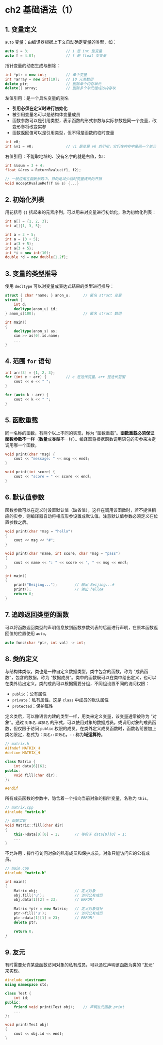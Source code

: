 # ch2 基础语法（1）

## 1. 变量定义

`auto` 变量：由编译器根据上下文自动确定变量的类型，如：

```cpp
auto i = 3;					// i 是 int 型变量
auto f = 4.0f;				// f 是 float 型变量
```

指针变量的动态生成与删除：

```cpp
int *ptr = new int;			// 单个变量
int *array = new int[10];	// 10 元素数组
delete ptr;					// 删除单个内存单元
delete[] array;				// 删除多个单元组成的内存块
```

左值引用：是一个具名变量的别名

- **引用必须在定义时进行初始化**
- 被引用变量名可以是结构体变量成员
- 函数参数可以是引用类型，表示函数的形式参数与实际参数是同一个变量，改变形参将改变实参
- 函数返回值可以是引用类型，但不得是函数的临时变量

```cpp
int v0;
int &v1 = v0;				// v1 是变量 v0 的引用，它们在内存中是同一个单元
```

右值引用：不能取地址的、没有名字的就是右值，如：

```cpp
int &&sum = 3 + 4;
float &&res = ReturnRvalue(f1, f2);

// 一般应用在函数参数中，目的是减少临时变量拷贝的开销
void AcceptRvalueRef(T && s) {...}
```

## 2. 初始化列表

用花括号 `{}` 括起来的元素序列，可以用来对变量进行初始化，称为初始化列表：

```cpp
int a[] = {1, 2, 3};
int a[]{1, 3, 5};

int a = 3 + 5;
int a = {3 + 5};
int a(3 + 5);
int a{3 + 5};
int *i = new int(10);
double *d = new double{1.2f};
```

## 3. 变量的类型推导

使用 `decltype` 可以对变量或表达式结果的类型进行推导：

```cpp
struct { char *name; } anon_u;		// 匿名 struct 变量
struct {
    int d;
    decltype(anon_u) id;
} anon_s[100];						// 匿名 struct 数组

int main()
{
    decltype(anon_s) as;
    cin >> as[0].id.name;
    ...
}
```

## 4. 范围 `for` 语句

```cpp
int arr[3] = {1, 2, 3};
for (int e : arr) {			// e 是迭代变量，arr 是迭代范围
    cout << e << " ";
}

for (auto k : arr) {
    cout << k << " ";
}
```

## 5. 函数重载

同一名称的函数，有两个以上不同的实现，称为 “函数重载”。**函数重载必须保证函数参数不一样**（**数量**或**类型**不一样）。编译器将根据函数调用语句的实参来决定调用哪一个函数。

```cpp
void print(char *msg) {
    cout << "message: " << msg << endl;
}

void print(int score) {
    cout << "score = " << score << endl;
}
```

## 6. 默认值参数

函数参数可以在定义时设置默认值（缺省值），这样在调用该函数时，若不提供相应的实参，则编译器自动将相应形参设置成默认值。注意默认值参数必须定义在位置参数之后。

```cpp
void print(char *msg = "hello")
{
    cout << msg << "#";
}

void print(char *name, int score, char *msg = "pass") 
{
    cout << name << ": " << score << ", " << msg << endl;
}

int main()
{
    print("Beijing...");		// 输出 Beijing...#
    print();					// 输出 hello#
    return 0;
}
```

## 7. 追踪返回类型的函数

可以将函数返回类型的声明信息放到函数参数列表的后面进行声明，在原本函数返回值的位置使用 `auto`。

```cpp
auto func(char *ptr, int val) -> int;
```

## 8. 类的定义

与结构体类似，类也是一种自定义数据类型。类中包含的函数，称为 “成员函数”，包含的数据，称为 “数据成员”。类中的函数既可以在类中给出定义，也可以在类外给出定义。类的成员可以根据需要分组，不同组设置不同的访问权限：

- `public`：公有属性
- `private`：私有属性，这是 `class` 中成员的默认属性
- `protected`：保护属性

定义类后，可以像语言内建的类型一样，用类来定义变量，该变量通常被称为 “对象”。通过 `对象名.成员名` 的形式，可以使用对象的数据成员，或调用对象的成员函数，但仅限于访问 `public` 权限的成员。在类外定义成员函数时，函数名前要加上类名限定，格式为：`类名::函数名`，`::` 称为**域运算符**。

```cpp
// matrix.h
#ifndef MATRIX_H
#define MATRIX_H

class Matrix {
    int data[6][6];
public:
    void fill(char dir);
};

#endif
```

所有成员函数的参数中，隐含着一个指向当前对象的指针变量，名称为 `this`。

```cpp
// matrix.cpp
#include "matrix.h"

// 函数实现
void Matrix::fill(char dir)
{
    this->data[0][0] = 1;		// 等价于 data[0][0] = 1;
    ...
}
```

不允许用 `.` 操作符访问对象的私有成员和保护成员，对象只能访问它的公有成员。

```cpp
// main.cpp
#include "matrix.h"

int main()
{
    Matrix obj;					// 定义对象
    obj.fill('u');				// 访问公有成员
    obj.data[1][2] = 23;		// ERROR!
    
    Matrix *ptr = new Matrix;	// 定义对象指针
    ptr->fill('u');				// 访问公有成员
    ptr->data[1][1] = 23;		// ERROR!
    delete ptr;
    
    return 0;
}
```

## 9. 友元

有时需要允许某些函数访问对象的私有成员，可以通过声明该函数为类的 “友元” 来实现。

```cpp
#include <iostream>
using namespace std;

class Test {
    int id;
public:
    friend void print(Test obj);	// 声明友元函数 print
    ...
};

void print(Test obj)
{
    cout << obj.id << endl;
}
```